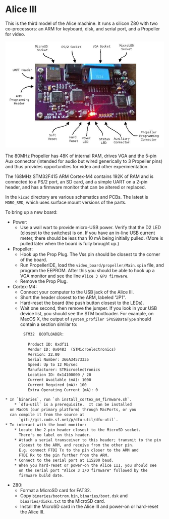 
# Alice III

This is the third model of the Alice machine. It runs a silicon Z80 with
two co-processors: an ARM for keyboard, disk, and serial port, and a Propeller for video.

![The Alice III SMD](alice_iii.jpg)

The 80MHz Propeller has 48K of internal RAM, drives VGA and the 5-pin Aux connector (intended for audio but wired generically to 3 Propeller pins) and thus provides opportunities for video and other experimentation.

The 168MHz STM32F415 ARM Cortex-M4 contains 192K of RAM and is connected to a PS/2 port, an SD card, and a simple UART on a 2-pin header, and has a firmware monitor that can be altered or replaced.

In the `kicad` directory are various schematics and PCBs. The latest is
`MOBO_SMD`, which uses surface mount versions of the parts.

To bring up a new board:

* Power:
    * Use a wall wart to provide micro-USB power. Verify that the D2 LED
      (closest to the switches) is on.  If you have an in-line USB
      current meter, there should be less than 10 mA being initially pulled.
      (More is pulled later when the board is fully brought up.)
* Propeller:
    * Hook up the Prop Plug. The Vss pin should be closest to the corner of
      the board.
    * Run PropellerIDE, load the `video_board/propeller/Main.spin` file,
      and program the EEPROM. After this you should be able to hook up a VGA
      monitor and see the line `Alice 3 GPU firmware`.
    * Remove the Prop Plug.
* Cortex-M4:
    * Connect your computer to the USB jack of the Alice III.
    * Short the header closest to the ARM, labeled "JP1".
    * Hard-reset the board (the push button closest to the LEDs).
    * Wait one second, then remove the jumper.  If you look in your
      USB device list, you should see the STM bootloader.  For example,
      on MacOS X, the output of `system_profiler SPUSBDataType` should
      contain a section similar to:
```
        STM32  BOOTLOADER:

          Product ID: 0xdf11
          Vendor ID: 0x0483  (STMicroelectronics)
          Version: 22.00
          Serial Number: 366A34573335
          Speed: Up to 12 Mb/sec
          Manufacturer: STMicroelectronics
          Location ID: 0x14100000 / 20
          Current Available (mA): 1000
          Current Required (mA): 100
          Extra Operating Current (mA): 0
```
    * In `binaries`, run `sh install_cortex_m4_firmware.sh`.
        * `dfu-util` is a prerequisite.  It can be installed
	  on MacOS (our primary platform) through MacPorts, or you
	  can compile it from the source at
          `git://git.code.sf.net/p/dfu-util/dfu-util`.
    * To interact with the boot monitor:
        * Locate the 2-pin header closest to the MicroSD socket.
          There's no label on this header.
        * Attach a serial transceiver to this header; transmit to the pin
          closest to the ARM, and receive from the other pin.
          E.g. connect FTDI Tx to the pin closer to the ARM and
          FTDI Rx to the pin further from the ARM.
        * Connect to the serial port at 115200 baud.
        * When you hard-reset or power-on the Alice III, you should see
          on the serial port "Alice 3 I/O firmware" followed by the
          firmware build date.
* Z80:
    * Format a MicroSD card for FAT32.
    * Copy `binaries/bootrom.bin`, `binaries/boot.dsk` and `binaries/disks.txt` to the MicroSD card.
    * Install the MicroSD card in the Alice III and power-on or hard-reset the Alice III.

